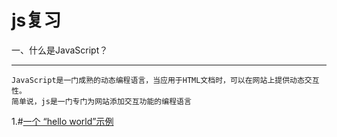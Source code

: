 js复习
======
一、什么是JavaScript？
_____________________
	JavaScript是一门成熟的动态编程语言，当应用于HTML文档时，可以在网站上提供动态交互性。
	简单说，js是一门专门为网站添加交互功能的编程语言
   1.#[一个 “hello world”示例](https://github.com/zhangningself/js-/blob/master/firstExample/firstExample.md)